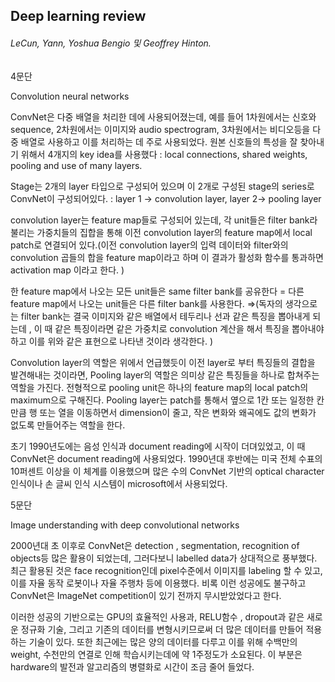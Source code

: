 ## Deep learning review

###### LeCun, Yann, Yoshua Bengio 및 Geoffrey Hinton.

4문단

Convolution neural networks

ConvNet은 다중 배열을 처리한 데에 사용되어졌는데, 예를 들어 1차원에서는 신호와 sequence, 2차원에서는 이미지와 audio spectrogram, 3차원에서는 비디오등을 다중 배열로 사용하고 이를 처리하는 데 주로 사용되었다. 원본 신호들의 특성을 잘 찾아내기 위해서 4개지의 key idea를 사용했다 : local connections, shared weights, pooling and use of many layers.

Stage는 2개의 layer 타입으로 구성되어 있으며 이 2개로 구성된 stage의 series로 ConvNet이 구성되어있다. : layer 1 → convolution layer, layer 2→ pooling layer

convolution layer는 feature map들로 구성되어 있는데, 각 unit들은 filter bank라 불리는 가중치들의 집합을 통해 이전 convolution layer의 feature map에서 local patch로 연결되어 있다.(이전 convolution layer의 입력 데이터와 filter와의 convolution 곱들의 합을 feature map이라고 하며 이 결과가 활성화 함수를 통과하면 activation map 이라고 한다. )

한 feature map에서 나오는 모든 unit들은 same filter bank를 공유한다 = 다른 feature map에서 나오는 unit들은 다른 filter bank를 사용한다. ⇒(독자의 생각으로는 filter bank는 결국 이미지와 같은 배열에서 테두리나 선과 같은 특징을 뽑아내게 되는데 , 이 때 같은 특징이라면 같은 가중치로 convolution 계산을 해서 특징을 뽑아내야 하고 이를 위와 같은 표현으로 나타낸 것이라 생각한다. )

Convolution layer의 역할은 위에서 언급했듯이 이전 layer로 부터 특징들의 결합을 발견해내는 것이라면, Pooling layer의 역할은 의미상 같은 특징들을 하나로 합쳐주는 역할을 가진다. 전형적으로 pooling unit은 하나의 feature map의 local patch의 maximum으로 구해진다. Pooling layer는 patch를 통해서 옆으로 1칸 또는 일정한 칸만큼 행 또는 열을 이동하면서 dimension이 줄고, 작은 변화와 왜곡에도 값의 변화가 없도록 만들어주는 역할을 한다.

초기 1990년도에는 음성 인식과 document reading에 시작이 더뎌있었고, 이 때 ConvNet은 document reading에 사용되었다. 1990년대 후반에는 미국 전체 수표의 10퍼센트 이상을 이 체계를 이용했으며 많은 수의 ConvNet 기반의 optical character 인식이나 손 글씨 인식 시스템이 microsoft에서 사용되었다.

5문단

Image understanding with deep convolutional networks

2000년대 초 이후로 ConvNet은 detection , segmentation, recognition of objects등 많은 활용이 되었는데, 그러다보니 labelled data가 상대적으로 풍부했다. 최근 활용된 것은 face recognition인데 pixel수준에서 이미지를 labeling 할 수 있고, 이를 자율 동작 로봇이나 자율 주행차 등에 이용했다. 비록 이런 성공에도 불구하고 ConvNet은 ImageNet competition이 있기 전까지 무시받았었다고 한다.

이러한 성공의 기반으로는 GPU의 효율적인 사용과, RELU함수 , dropout과 같은 새로운 정규화 기술, 그리고 기존의 데이터를 변형시키므로써 더 많은 데이터를 만들어 적용하는 기술이 있다. 또한 최근에는 많은 양의 데이터를 다루고 이를 위해 수백만의 weight, 수천만의 연결로 인해 학습시키는데에 약 1주정도가 소요된다. 이 부분은 hardware의 발전과 알고리즘의 병렬화로 시간이 조금 줄어 들었다.
